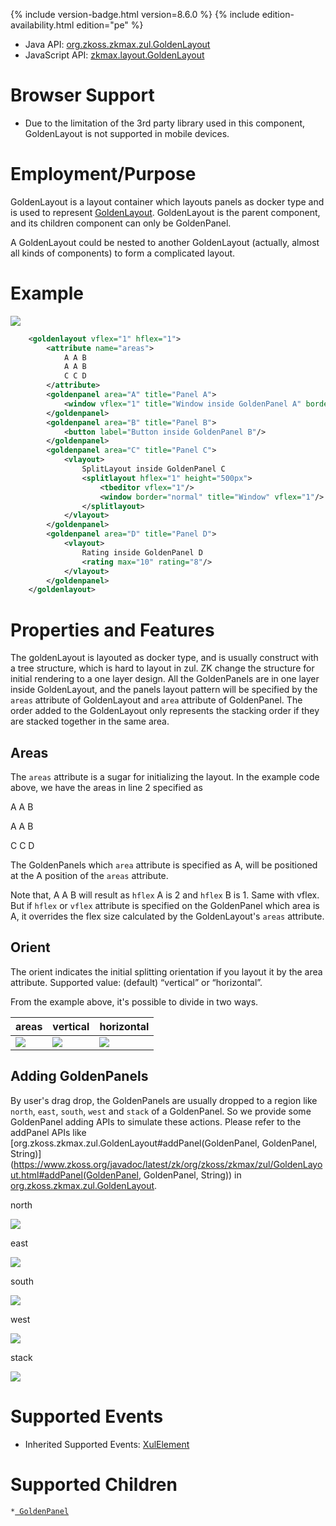 
{% include version-badge.html version=8.6.0 %} <!--REQUIRED ZK EDITION: PE -->
{% include edition-availability.html edition="pe" %}

- Java API: [org.zkoss.zkmax.zul.GoldenLayout](https://www.zkoss.org/javadoc/latest/zk/org/zkoss/zkmax/zul/GoldenLayout.html)
- JavaScript API:
  [zkmax.layout.GoldenLayout](https://www.zkoss.org/javadoc/latest/jsdoc/classes/zkmax.layout.GoldenLayout.html)

# Browser Support

- Due to the limitation of the 3rd party library used in this component,
  GoldenLayout is not supported in mobile devices.

# Employment/Purpose

GoldenLayout is a layout container which layouts panels as docker type
and is used to represent [GoldenLayout](http://golden-layout.com/).
GoldenLayout is the parent component, and its children component can
only be GoldenPanel.

A GoldenLayout could be nested to another GoldenLayout (actually, almost
all kinds of components) to form a complicated layout.

# Example

![](/zk_component_ref/images/ZKCompRef_GoldenLayout.png )

```xml
    <goldenlayout vflex="1" hflex="1">
        <attribute name="areas">
            A A B
            A A B
            C C D
        </attribute>
        <goldenpanel area="A" title="Panel A">
            <window vflex="1" title="Window inside GoldenPanel A" border="normal"/>
        </goldenpanel>
        <goldenpanel area="B" title="Panel B">
            <button label="Button inside GoldenPanel B"/>
        </goldenpanel>
        <goldenpanel area="C" title="Panel C">
            <vlayout>
                SplitLayout inside GoldenPanel C
                <splitlayout hflex="1" height="500px">
                    <tbeditor vflex="1"/>
                    <window border="normal" title="Window" vflex="1"/>
                </splitlayout>
            </vlayout>
        </goldenpanel>
        <goldenpanel area="D" title="Panel D">
            <vlayout>
                Rating inside GoldenPanel D
                <rating max="10" rating="8"/>
            </vlayout>
        </goldenpanel>
    </goldenlayout>
```

# Properties and Features

The goldenLayout is layouted as docker type, and is usually construct
with a tree structure, which is hard to layout in zul. ZK change the
structure for initial rendering to a one layer design. All the
GoldenPanels are in one layer inside GoldenLayout, and the panels layout
pattern will be specified by the `areas` attribute of GoldenLayout and
`area` attribute of GoldenPanel. The order added to the GoldenLayout
only represents the stacking order if they are stacked together in the
same area.

## Areas

The `areas` attribute is a sugar for initializing the layout. In the
example code above, we have the areas in line 2 specified as

A A B

A A B

C C D

The GoldenPanels which `area` attribute is specified as A, will be
positioned at the A position of the `areas` attribute.

Note that, A A B will result as `hflex` A is 2 and `hflex` B is 1. Same
with vflex. But if `hflex` or `vflex` attribute is specified on the
GoldenPanel which area is A, it overrides the flex size calculated by
the GoldenLayout's `areas` attribute.

## Orient

The orient indicates the initial splitting orientation if you layout it
by the area attribute. Supported value: (default) “vertical” or
“horizontal”.

From the example above, it's possible to divide in two ways.

| areas | vertical | horizontal |
|---|---|---|
| ![](/zk_component_ref/images/ZKCompRef_GoldenLayout_areas.png) | ![](/zk_component_ref/images/ZKCompRef_GoldenLayout_vertical.png) | ![](/zk_component_ref/images/ZKCompRef_GoldenLayout_horizontal.png) |

## Adding GoldenPanels

By user's drag drop, the GoldenPanels are usually dropped to a region
like `north`, `east`, `south`, `west` and `stack` of a GoldenPanel. So
we provide some GoldenPanel adding APIs to simulate these actions.
Please refer to the addPanel APIs like
[org.zkoss.zkmax.zul.GoldenLayout#addPanel(GoldenPanel, GoldenPanel, String)](https://www.zkoss.org/javadoc/latest/zk/org/zkoss/zkmax/zul/GoldenLayout.html#addPanel(GoldenPanel, GoldenPanel, String))
in [org.zkoss.zkmax.zul.GoldenLayout](https://www.zkoss.org/javadoc/latest/zk/org/zkoss/zkmax/zul/GoldenLayout.html).

north

![](/zk_component_ref/images/ZKCompRef_GoldenLayout_region_north.png)

east

![](/zk_component_ref/images/ZKCompRef_GoldenLayout_region_east.png)

south

![](/zk_component_ref/images/ZKCompRef_GoldenLayout_region_south.png)

west

![](/zk_component_ref/images/ZKCompRef_GoldenLayout_region_west.png)

stack

![](/zk_component_ref/images/ZKCompRef_GoldenLayout_region_stack.png)

# Supported Events

- Inherited Supported Events: [ XulElement]({{site.baseurl}}/zk_component_ref/xulelement#Supported_Events)

# Supported Children

`*`[` GoldenPanel`]({{site.baseurl}}/zk_component_ref/goldenpanel)



